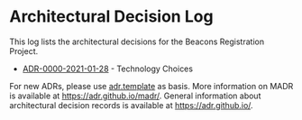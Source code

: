 # Architectural Decision Log

This log lists the architectural decisions for the Beacons Registration Project.

<!-- adrlog -- The index file is autogenerated via a pre-commit hook. -->

- [ADR-0000-2021-01-28](0000-2021-01-28-frontend-framework.md) - Technology Choices

<!-- adrlogstop -->

For new ADRs, please use [adr.template](adr.template) as basis.
More information on MADR is available at <https://adr.github.io/madr/>.
General information about architectural decision records is available at <https://adr.github.io/>.
